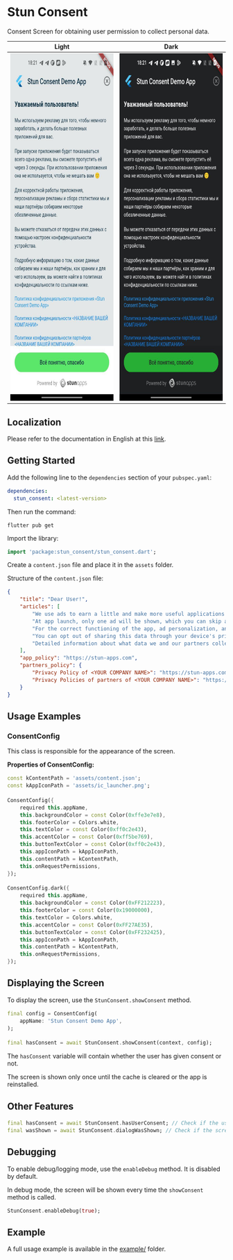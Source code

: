 # Stun Consent

Consent Screen for obtaining user permission to collect personal data.

| Light                                                                                                         | Dark                                                                                                          |
|---------------------------------------------------------------------------------------------------------------|---------------------------------------------------------------------------------------------------------------|
| <img height="800" src="https://github.com/STUN-Apps-Dev/stun_consent/blob/master/assets/light.jpeg?raw=true"> | <img  height="800" src="https://github.com/STUN-Apps-Dev/stun_consent/blob/master/assets/dark.jpeg?raw=true"> |

## Localization

Please refer to the documentation in English at this [link](https://github.com/STUN-Apps-Dev/stun_consent/blob/master/README.md).

## Getting Started

Add the following line to the `dependencies` section of your `pubspec.yaml`:

```yaml
dependencies:
  stun_consent: <latest-version>
```

Then run the command:

```shell
flutter pub get
```

Import the library:

```dart
import 'package:stun_consent/stun_consent.dart';
```

Create a `content.json` file and place it in the `assets` folder.

Structure of the `content.json` file:

```json
{
    "title": "Dear User!", 
    "articles": [
        "We use ads to earn a little and make more useful applications for you.",
        "At app launch, only one ad will be shown, which you can skip after 3 seconds. It won't be used during app usage so as not to bother you 🙂",
        "For the correct functioning of the app, ad personalization, and statistics collection, we and our partners collect some anonymized data.",
        "You can opt out of sharing this data through your device's privacy settings.",
        "Detailed information about what data we and our partners collect, how we store and use it, can be found in the privacy policies via the links below."
    ],
    "app_policy": "https://stun-apps.com",
    "partners_policy": {
        "Privacy Policy of <YOUR COMPANY NAME>": "https://stun-apps.com",
        "Privacy Policies of partners of <YOUR COMPANY NAME>": "https://stun-apps.com"
    }
}
```

## Usage Examples

### ConsentConfig

This class is responsible for the appearance of the screen.

**Properties of ConsentConfig:**

```dart
const kContentPath = 'assets/content.json';
const kAppIconPath = 'assets/ic_launcher.png';

ConsentConfig({
    required this.appName,
    this.backgroundColor = const Color(0xffe3e7e8),
    this.footerColor = Colors.white,
    this.textColor = const Color(0xff0c2e43),
    this.accentColor = const Color(0xff5be769),
    this.buttonTextColor = const Color(0xff0c2e43),
    this.appIconPath = kAppIconPath,
    this.contentPath = kContentPath,
    this.onRequestPermissions,
});

ConsentConfig.dark({
    required this.appName,
    this.backgroundColor = const Color(0xFF212223),
    this.footerColor = const Color(0x19000000),
    this.textColor = Colors.white,
    this.accentColor = const Color(0xFF27AE35),
    this.buttonTextColor = const Color(0xFF232425),
    this.appIconPath = kAppIconPath,
    this.contentPath = kContentPath,
    this.onRequestPermissions,
});
```

## Displaying the Screen

To display the screen, use the `StunConsent.showConsent` method.

```dart
final config = ConsentConfig(
    appName: 'Stun Consent Demo App',
);

final hasConsent = await StunConsent.showConsent(context, config);
```

The `hasConsent` variable will contain whether the user has given consent or not.

The screen is shown only once until the cache is cleared or the app is reinstalled.

## Other Features

```dart
final hasConsent = await StunConsent.hasUserConsent; // Check if the user has given consent
final wasShown = await StunConsent.dialogWasShown; // Check if the screen was shown before
```

## Debugging

To enable debug/logging mode, use the `enableDebug` method. It is disabled by default.

In debug mode, the screen will be shown every time the `showConsent` method is called.

```dart
StunConsent.enableDebug(true);
```

## Example

A full usage example is available in the [example/](https://github.com/STUN-Apps-Dev/stun_consent) folder.